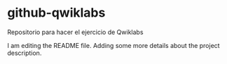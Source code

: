 # github-qwiklabs
Repositorio para hacer el ejercicio de Qwiklabs

I am editing the README file. Adding some more details about the project description.
